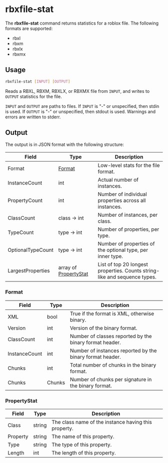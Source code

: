 # rbxfile-stat
The **rbxfile-stat** command returns statistics for a roblox file. The following
formats are supported:
- rbxl
- rbxm
- rbxlx
- rbxmx

## Usage
```bash
rbxfile-stat [INPUT] [OUTPUT]
```

Reads a RBXL, RBXM, RBXLX, or RBXMX file from `INPUT`, and writes to `OUTPUT`
statistics for the file.

`INPUT` and `OUTPUT` are paths to files. If `INPUT` is "-" or unspecified, then
stdin is used. If `OUTPUT` is "-" or unspecified, then stdout is used. Warnings
and errors are written to stderr.

## Output
The output is in JSON format with the following structure:

Field             | Type                                   | Description
------------------|----------------------------------------|------------
Format            | [Format](#format)                      | Low-level stats for the file format.
InstanceCount     | int                                    | Actual number of instances.
PropertyCount     | int                                    | Number of individual properties across all instances.
ClassCount        | class -> int                           | Number of instances, per class.
TypeCount         | type -> int                            | Number of properties, per type.
OptionalTypeCount | type -> int                            | Number of properties of the optional type, per inner type.
LargestProperties | array of [PropertyStat](#propertystat) | List of top 20 longest properties. Counts string-like and sequence types.

### Format

Field         | Type   | Description
--------------|--------|------------
XML           | bool   | True if the format is XML, otherwise binary.
Version       | int    | Version of the binary format.
ClassCount    | int    | Number of classes reported by the binary format header.
InstanceCount | int    | Number of instances reported by the binary format header.
Chunks        | int    | Total number of chunks in the binary format.
Chunks        | Chunks | Number of chunks per signature in the binary format.

### PropertyStat

Field         | Type   | Description
--------------|--------|------------
Class         | string | The class name of the instance having this property.
Property      | string | The name of this property.
Type          | string | The type of this property.
Length        | int    | The length of this property.

